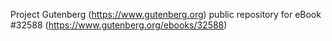 Project Gutenberg (https://www.gutenberg.org) public repository for eBook #32588 (https://www.gutenberg.org/ebooks/32588)
